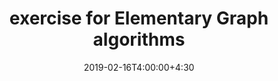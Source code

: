 ---
type: assignment
date: 2019-02-16T4:00:00+4:30
title: exercise for Elementary Graph algorithms
pdf: /static_files/assignments/سوال.pdf
#attachment: /static_files/assignments/DS_A1.zip
#solutions: /static_files/assignments
due: 2019-02-21T23:59:00+3:30
---